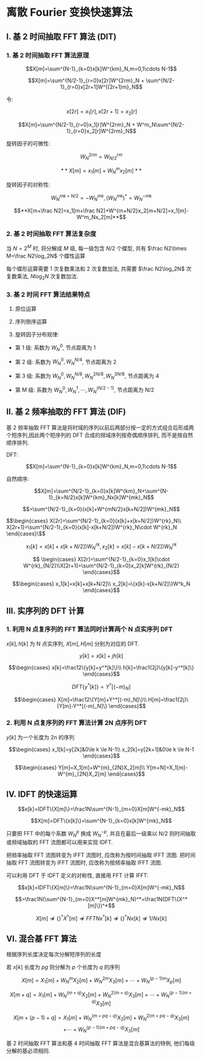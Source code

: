 # 离散 Fourier 变换快速算法

## I. 基 2 时间抽取 FFT 算法 (DIT)

### 1. 基 2 时间抽取 FFT 算法原理

$$X[m]=\sum^{N-1}_{k=0}x[k]W^{km}_N,m=0,1\cdots N-1$$

$$X[m]=\sum^{N/2-1}_{r=0}x[2r]W^{2rm}_N + \sum^{N/2-1}_{r=0}x[2r+1]W^{(2r+1)m}_N$$

令:

$$\,x[2r]=x_1[r],x[2r+1]=x_2[r]$$

$$X[m]=\sum^{N/2-1}_{r=0}x_1[r]W^{2rm}_N + W^m_N\sum^{N/2-1}_{r=0}x_2[r]W^{2rm}_N$$

旋转因子的可微性:

$$W^{2rm}_N=W^{rm}_{N/2}$$  

$$**X[m]=x_1[m]+W^m_Nx_2[m]**$$

旋转因子的对称性:

$$W^{mk+N/2}_N=-W^{mk}_N,(W^{mk}_N)^*=W^{-mk}_N$$

$$**X[m+\frac N2]=x_1[m+\frac N2]+W^{m+N/2}x_2[m+N/2]=x_1[m]-W^m_Nx_2[m]**$$

### 2. 基 2 时间抽取 FFT 算法复杂度

当 $N=2^M$ 时, 将分解成 $M$ 级, 每一级包含 $N/2$ 个蝶型, 共有 $\frac N2\times M=\frac N2\log_2N$ 个蝶性运算

每个蝶形运算需要 1 次复数乘法和 2 次复数加法, 共需要 $\frac N2\log_2N$ 次复数乘法, $N\log_2N$ 次复数加法.

### 3. 基 2 时间 FFT 算法结果特点

1. 原位运算

2. 序列倒序运算

3. 旋转因子分布规律:

- 第 1 级: 系数为 $W^0_N$, 节点距离为 1

- 第 2 级: 系数为 $W^0_N,W^{N/4}_N$, 节点距离为 2

- 第 3 级: 系数为 $W^0_N,W^{N/8}_N,W^{2N/8}_N,W^{3N/8}_N$, 节点距离为 4

- 第 M 级: 系数为 $W^0_N,W^1_N,\cdots,W^{(N/2-1)}_N$, 节点距离为 N/2

## II. 基 2 频率抽取的 FFT 算法 (DIF)

基 2 频率抽取 FFT 算法是将时域的序列以前后两部分按一定的方式组合后形成两个短序列,因此两个短序列的 DFT 合成的频域序列按奇偶顺序排列, 而不是按自然顺序排列.

DFT:

$$X[m]=\sum^{N-1}_{k=0}x[k]W^{km}_N,m=0,1\cdots N-1$$

自然顺序:

$$X[m]=\sum^{N/2-1}_{k=0}x[k]W^{km}_N+\sum^{N-1}_{k=N/2}x[k]W^{km}_Nx[k]W^{mk}_N$$

$$=\sum^{N/2-1}_{k=0}(x[k]+W^{mN/2}x[k+N/2])W^{mk}_N$$

$$\begin{cases}
X[2r]=\sum^{N/2-1}_{k=0}(x[k]+x[k+N/2])W^{rk}_N\\
X[2r+1]=\sum^{N/2-1}_{k=0}(x[k]-x[k+N/2])W^{rk}_N\cdot W^{rk}_N
\end{cases}\$$

$$x_1[k]=x[k]+x[k+N/2])W^{rk}_N,\,x_2[k]=x[k]-x[k+N/2])W^{rk}_N$$

$$
\begin{cases}
X[2r]=\sum^{N/2-1}_{k=0}x_1[k]\cdot W^{rk}_{N/2}\\X[2r+1]=\sum^{N/2-1}_{k=0}x_2[k]W^{rk}_{N/2}
\end{cases}$$

$$\begin{cases}
x_1[k]=x[k]+x[k+N/2]\\
x_2[k]=\{x[k]-x[k+N/2]\}W^k_N
\end{cases}$$

## III. 实序列的 DFT 计算

### 1. 利用 N 点复序列的 FFT 算法同时计算两个 N 点实序列 DFT

$x[k], h[k]$ 为 N 点实序列, $X[m], H[m]$ 分别为对应的 DFT.

$$y[k]=x[k]+jh[k]$$

$$\begin{cases}
x[k]=\frac12\{y[k]+y^*[k]\}\\
h[k]=\frac1{2j}\{y[k]-y^*[k]\}
\end{cases}$$

$$DFT\{y^*[k]\}=Y^*[(-m)_N]$$

$$\begin{cases}
X[m]=\frac12\{Y[m]+Y^*[(-m)_N]\}\\
H[m]=\frac1{2j}\{Y[m]-Y^*[(-m)_N]\}
\end{cases}$$

### 2. 利用 N 点复序列的 FFT 算法计算 2N 点序列 DFT

$y[k]$ 为一个长度为 2n 的序列

$$\begin{cases}
x_1[k]=y[2k]&0\le k \le N-1\\
x_2[k]=y[2k+1]&0\le k \le N-1
\end{cases}$$

$$\begin{cases}
Y[m]=X_1[m]+W^{m}_{2N}X_2[m]\\
Y[m+N]=X_1[m]-W^{m}_{2N}X_2[m]
\end{cases}$$

## IV. IDFT 的快速运算

$$x[k]=IDFT\{X[m]\}=\frac1N\sum^{N-1}_{m=0}X[m]W^{-mk}_N$$

$$X[m]=DFT\{x[k]\}=\sum^{N-1}_{k=0}x[k]W^{mk}_N$$

只要把 FFT 中的每个系数 $W^p_N$ 换成 $W^{-p}_N$, 并且在最后一级乘以 N/2 则时间抽取或频域抽取的 FFT 流图都可以用来实现 IDFT.

把频率抽取 FFT 流图转变为 IFFT 流图时, 应改称为按时间抽取 IFFT 流图.
把时间抽取 FFT 流图转变为 IFFT 流图时, 应改称为按频率抽取 IFFT 流图.

可以利用 DFT 于 IDFT 定义的对称性, 直接用 FFT 计算 IFFT:

$$x[k]=IDFT\{X[m]\}=\frac1N\sum^{N-1}_{m=0}X[m]W^{-mk}_N$$

$$=\frac1N(\sum^{N-1}_{m=0}X^*[m]W^{mk}_N)^*=\frac1N(DFT\{X^*[m]\})^*$$

$$X[m]\nRightarrow{\{\}^*}X^*[m]\nRightarrow{FFT}Nx^*[k]\nRightarrow{\{\}^*}Nx[k]\nRightarrow{1/N}x[k]$$

## VI. 混合基 FFT 算法

根据序列长度决定每次分解短序列的长度

若 $x[k]$ 长度为 $pg$ 则分解为 $p$ 个长度为 $q$ 的序列

$$X[m]=X_1[m]+W^m_NX_2[m]+W^{2m}_NX_3[m]+\cdots+W^{(p-1)m}_NX_p[m]$$

$$X[m+q]=X_1[m]+W^{(m+q)}_NX_2[m]+W^{2(m+q)}_NX_3[m]+\cdots+W^{(p-1)(m+q)}_NX_3[m]$$

$$X[m+(p-1)+q]=X_1[m]+W^{(m+pq-q)}_NX_2[m]+W^{2(m+pq-q)}_NX_3[m]$$
$$+\cdots+W^{(p-1)(m+pq-q)}_NX_3[m]$$

基 2 时间抽取 FFT 算法和基 4 时间抽取 FFT 算法是混合基算法的特例, 他们每级分解的基必须相同.
